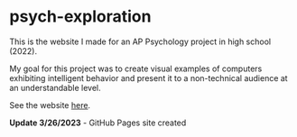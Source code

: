 # psych-exploration

This is the website I made for an AP Psychology project in high school (2022).

My goal for this project was to create visual examples of computers exhibiting intelligent behavior and present it to a non-technical audience at an understandable level.

See the website [here](https://bradybhalla.github.io/psych-exploration).

**Update 3/26/2023** - GitHub Pages site created